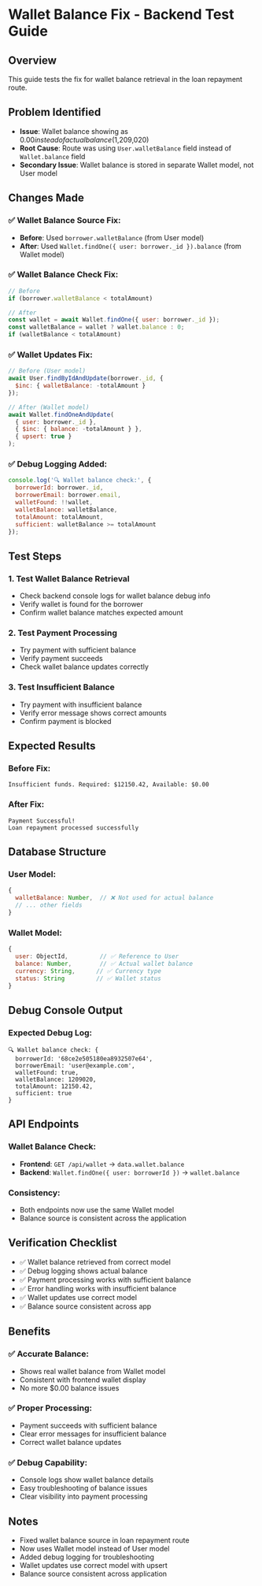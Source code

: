 # Wallet Balance Fix - Backend Test Guide

## Overview
This guide tests the fix for wallet balance retrieval in the loan repayment route.

## Problem Identified
- **Issue**: Wallet balance showing as $0.00 instead of actual balance ($1,209,020)
- **Root Cause**: Route was using `User.walletBalance` field instead of `Wallet.balance` field
- **Secondary Issue**: Wallet balance is stored in separate Wallet model, not User model

## Changes Made

### **✅ Wallet Balance Source Fix:**
- **Before**: Used `borrower.walletBalance` (from User model)
- **After**: Used `Wallet.findOne({ user: borrower._id }).balance` (from Wallet model)

### **✅ Wallet Balance Check Fix:**
```javascript
// Before
if (borrower.walletBalance < totalAmount)

// After
const wallet = await Wallet.findOne({ user: borrower._id });
const walletBalance = wallet ? wallet.balance : 0;
if (walletBalance < totalAmount)
```

### **✅ Wallet Updates Fix:**
```javascript
// Before (User model)
await User.findByIdAndUpdate(borrower._id, {
  $inc: { walletBalance: -totalAmount }
});

// After (Wallet model)
await Wallet.findOneAndUpdate(
  { user: borrower._id },
  { $inc: { balance: -totalAmount } },
  { upsert: true }
);
```

### **✅ Debug Logging Added:**
```javascript
console.log('🔍 Wallet balance check:', {
  borrowerId: borrower._id,
  borrowerEmail: borrower.email,
  walletFound: !!wallet,
  walletBalance: walletBalance,
  totalAmount: totalAmount,
  sufficient: walletBalance >= totalAmount
});
```

## Test Steps

### **1. Test Wallet Balance Retrieval**
- Check backend console logs for wallet balance debug info
- Verify wallet is found for the borrower
- Confirm wallet balance matches expected amount

### **2. Test Payment Processing**
- Try payment with sufficient balance
- Verify payment succeeds
- Check wallet balance updates correctly

### **3. Test Insufficient Balance**
- Try payment with insufficient balance
- Verify error message shows correct amounts
- Confirm payment is blocked

## Expected Results

### **Before Fix:**
```
Insufficient funds. Required: $12150.42, Available: $0.00
```

### **After Fix:**
```
Payment Successful!
Loan repayment processed successfully
```

## Database Structure

### **User Model:**
```javascript
{
  walletBalance: Number,  // ❌ Not used for actual balance
  // ... other fields
}
```

### **Wallet Model:**
```javascript
{
  user: ObjectId,         // ✅ Reference to User
  balance: Number,        // ✅ Actual wallet balance
  currency: String,      // ✅ Currency type
  status: String         // ✅ Wallet status
}
```

## Debug Console Output

### **Expected Debug Log:**
```
🔍 Wallet balance check: {
  borrowerId: '68ce2e505180ea8932507e64',
  borrowerEmail: 'user@example.com',
  walletFound: true,
  walletBalance: 1209020,
  totalAmount: 12150.42,
  sufficient: true
}
```

## API Endpoints

### **Wallet Balance Check:**
- **Frontend**: `GET /api/wallet` → `data.wallet.balance`
- **Backend**: `Wallet.findOne({ user: borrowerId })` → `wallet.balance`

### **Consistency:**
- Both endpoints now use the same Wallet model
- Balance source is consistent across the application

## Verification Checklist

- ✅ Wallet balance retrieved from correct model
- ✅ Debug logging shows actual balance
- ✅ Payment processing works with sufficient balance
- ✅ Error handling works with insufficient balance
- ✅ Wallet updates use correct model
- ✅ Balance source consistent across app

## Benefits

### **✅ Accurate Balance:**
- Shows real wallet balance from Wallet model
- Consistent with frontend wallet display
- No more $0.00 balance issues

### **✅ Proper Processing:**
- Payment succeeds with sufficient balance
- Clear error messages for insufficient balance
- Correct wallet balance updates

### **✅ Debug Capability:**
- Console logs show wallet balance details
- Easy troubleshooting of balance issues
- Clear visibility into payment processing

## Notes
- Fixed wallet balance source in loan repayment route
- Now uses Wallet model instead of User model
- Added debug logging for troubleshooting
- Wallet updates use correct model with upsert
- Balance source consistent across application






